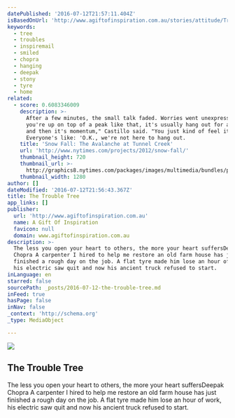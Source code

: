 ```yaml
---
datePublished: '2016-07-12T21:57:11.404Z'
isBasedOnUrl: 'http://www.agiftofinspiration.com.au/stories/attitude/Trouble.shtml'
keywords:
  - tree
  - troubles
  - inspiremail
  - smiled
  - chopra
  - hanging
  - deepak
  - stony
  - tyre
  - home
related:
  - score: 0.6083346009
    description: >-
      After a few minutes, the small talk faded. Worries went unexpressed. "When
      you're up on top of a peak like that, it's usually hang out for a second,
      and then it's momentum," Castillo said. "You just kind of feel it.
      Everyone's like: 'O.K., we're not here to hang out.
    title: 'Snow Fall: The Avalanche at Tunnel Creek'
    url: 'http://www.nytimes.com/projects/2012/snow-fall/'
    thumbnail_height: 720
    thumbnail_url: >-
      http://graphics8.nytimes.com/packages/images/multimedia/bundles/projects/2012/AvalancheDeploy/chapter2_flat.jpg
    thumbnail_width: 1280
author: []
dateModified: '2016-07-12T21:56:43.367Z'
title: The Trouble Tree
app_links: []
publisher:
  url: 'http://www.agiftofinspiration.com.au'
  name: A Gift Of Inspiration
  favicon: null
  domain: www.agiftofinspiration.com.au
description: >-
  The less you open your heart to others, the more your heart suffersDeepak
  Chopra A carpenter I hired to help me restore an old farm house has just
  finished a rough day on the job. A flat tyre made him lose an hour of work,
  his electric saw quit and now his ancient truck refused to start.
inLanguage: en
starred: false
sourcePath: _posts/2016-07-12-the-trouble-tree.md
inFeed: true
hasPage: false
inNav: false
_context: 'http://schema.org'
_type: MediaObject

---
```

<article style=""><img src="https://imgflo.herokuapp.com/graph/vahj1ThiexotieMo/7493894b5ef3d9976e02b432008ed0ed/noop.gif?input=http%3A%2F%2Fwww.agiftofinspiration.com.au%2Fimages%2Ffeedback_function.gif" /><h1>The Trouble Tree</h1><p>The less you open your heart to others, the more your heart suffersDeepak Chopra A carpenter I hired to help me restore an old farm house has just finished a rough day on the job. A flat tyre made him lose an hour of work, his electric saw quit and now his ancient truck refused to start.</p></article>